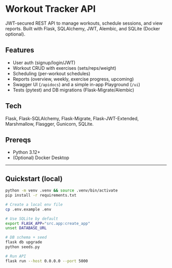 # Workout Tracker API

JWT-secured REST API to manage workouts, schedule sessions, and view reports.
Built with Flask, SQLAlchemy, JWT, Alembic, and SQLite (Docker optional).

## Features
- User auth (signup/login/JWT)
- Workout CRUD with exercises (sets/reps/weight)
- Scheduling (per-workout schedules)
- Reports (overview, weekly, exercise progress, upcoming)
- Swagger UI (`/apidocs`) and a simple in-app Playground (`/ui`)
- Tests (pytest) and DB migrations (Flask-Migrate/Alembic)

## Tech
Flask, Flask-SQLAlchemy, Flask-Migrate, Flask-JWT-Extended, Marshmallow, Flasgger, Gunicorn, SQLite.

## Prereqs
- Python 3.12+
- (Optional) Docker Desktop

---

## Quickstart (local)

```bash
python -m venv .venv && source .venv/bin/activate
pip install -r requirements.txt

# Create a local env file
cp .env.example .env   

# Use SQLite by default
export FLASK_APP="src.app:create_app"
unset DATABASE_URL            

# DB schema + seed
flask db upgrade
python seeds.py

# Run API
flask run --host 0.0.0.0 --port 5000